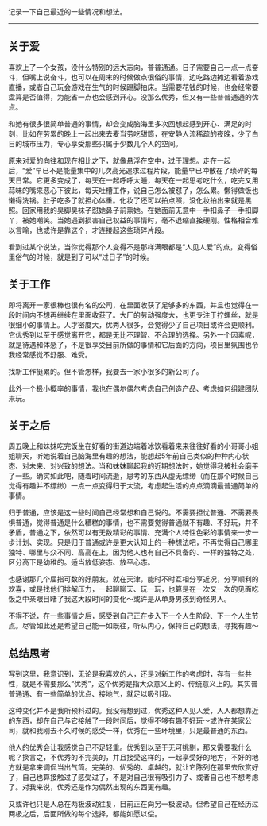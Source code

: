 记录一下自己最近的一些情况和想法。

---
关于爱
---
喜欢上了一个女孩，没什么特别的远大志向，普普通通。日子需要自己一点一点奋斗，但嘴上说奋斗，也可以在周末的时候做点很俗的事情，边吃路边摊边看着游戏直播，或者自己玩会游戏在生气的时候踢脚拍床。当需要花钱的时候，也会经常要盘算是否值得，为能省一点也会感到开心。没那么优秀，但又有一些普普通通的优点。

和她有很多很简单普通的事情，却会变成脑海里多次回想起感到开心、满足的时刻，比如在劳累的晚上一起出来去麦当劳吃甜筒，在安静人流稀疏的夜晚，少了白日的城市压力，专心享受那些只属于少数几个人的空间。

原来对爱的向往和现在相比之下，就像悬浮在空中，过于理想。走在一起后，“爱”早已不是能量集中的几次高光追求过程片段，能量早已冲散在了琐碎的每天日常。它更多变成了，每天在一起呼呼大睡，每天在一起思考吃什么，吃完又用蒜味的嘴来恶心下彼此，每天吐槽工作，说自己怎么被怼了，怎么累。懒得做饭也懒得洗锅。肚子吃多了就担心体重。化妆了还可以拍点照，没化妆拍出来就是黑照。回家用我的臭脚臭袜子怼她鼻子前熏她。在她面前无意中一手扣鼻子一手扣脚丫，被她嘲笑。当她遇到损害自己权益的事情时，毫不退缩直接硬刚。性格相合难以言喻，也或许是靠这个，才连接起这些琐碎片段。

看到过某个说法，当你觉得那个人变得不是那样满眼都是“人见人爱”的点，变得俗里俗气的时候，就是到了可以“过日子”的时候。



关于工作
---
即将离开一家很棒也很有名的公司，在里面收获了足够多的东西，并且也觉得在一段时间内不想再继续在里面收获了。大厂的劳动强度大，也更专注于拧螺丝，就是很细小的事情上。人才密度大，优秀人很多，会觉得少了自己项目或许会更顺利。它优秀到以至于感觉离开它，都是无比不理智、不合理的选择。另外一个因素呢，就是待遇和体感了，不是很享受目前所做的事情和它后面的方向，项目里氛围也令我经常感觉不舒服、难受。

找新工作挺累的。但不管怎样，我要去一家小很多的新公司了。

此外一个极小概率的事情，我也在偶尔偶尔考虑自己创造产品、考虑如何组建团队来玩。



关于之后
---

周五晚上和妹妹吃完饭坐在好看的街道边端着冰饮看着来来往往好看的小哥哥小姐姐聊天，听她说着自己脑海里有趣的想法，能想起5年前自己类似的种种内心状态、对未来、对兴致的想法。当和妹妹聊起我的近期想法时，她觉得我被社会磨平了一些。确实如此吧，随着时间流逝，思考的东西从虚无缥缈（而在那个时候自己觉得有趣并不缥缈）一点一点变得归于大流，考虑起生活的点点滴滴最普通简单的事情。

归于普通，应该是这一些时间自己经常想和自己说的。不需要担忧普通、不需要畏惧普通，觉得普通是什么糟糕的事情，也不需要觉得普通就不有趣、不好玩，并不矛盾，普通之下，依然可以有无数精彩的事情、充满个人特性色彩的事情来一步一步计划、实现。只是归于普通或许是更大认知上的一种想法吧，不再觉得自己哪里独特、哪里与众不同、高高在上，因为他人也有自己不具备的、一样的独特之处，区分高下是幼稚的。适当放低姿态、放平心态。

也感谢那几个屈指可数的好朋友，就在天津，能时不时互相分享近况，分享顺利的欢喜，或是找他们排解压力，一起聊聊天、玩一玩，也算是在一次又一次的见面吃饭之中亲眼目睹了我这大段时间的变化～或许是从单身男孩到奇怪男人。

不得不说，在一些事情之后，感受到自己正在步入下一个人生阶段、下一个人生节点。尽管如此还是希望自己能一如既往，听从内心，保持自己的想法，寻找有趣～

总结思考
---

写到这里，我意识到，无论是我喜欢的人，还是对新工作的考虑时，存有一些共性，就是不需要那么“优秀”，这个优秀是指大众意义上的、传统意义上的。其实普普通通、有一些简单的优点、接地气，就足以吸引我。

这种变化并不是我所预料过的。我没有想到过，优秀这种人见人爱，人人都想靠近的东西，却在自己与它接触了一段时间后，觉得不够有趣不好玩～或许在某家公司，就和我刚去不久时候的感受一样，优秀在一些环境里，只是最普通的东西。

他人的优秀会让我感觉自己不足轻重。优秀到以至于无可挑剔，那又需要我什么呢？换言之，不优秀的不完美的，并且接受这样的，一起享受好的地方，不好的地方就是拿来调侃当出气筒。完美的、优秀的、卓越的，就让它陈列在那里去欣赏好了，自己也算接触过了感受过了，不是对自己很有吸引力了、或者自己也不想考虑了。对我来说，优秀还是作为偶然出现的东西更有趣。

又或许也只是人总在两极波动往复，目前正在向另一极波动。但希望自己在经历过两极之后，后面所做的每个选择，都能如愿以偿。
